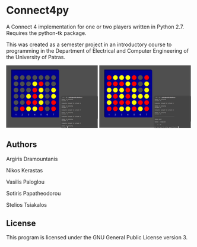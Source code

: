 # Connect4py
A Connect 4 implementation for one or two players written in Python 2.7.
Requires the python-tk package.

This was created as a semester project in an introductory course to programming
in the Department of Electrical and Computer Engineering of the University of
Patras.


<img src="./Screenshots/connect4_screen1.png" width="49%"> <img src="./Screenshots/connect4_screen2.png" width="49%">


## Authors
Argiris Dramountanis

Nikos Kerastas

Vasilis Paloglou

Sotiris Papatheodorou

Stelios Tsiakalos

## License
This program is licensed under the GNU General Public License version 3.

